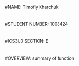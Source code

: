 #NAME:  Timofiy Kharchuk
#
#STUDENT NUMBER:  1008424
#
#ICS3U0 SECTION:  E
#
#OVERVIEW:  summary of function
